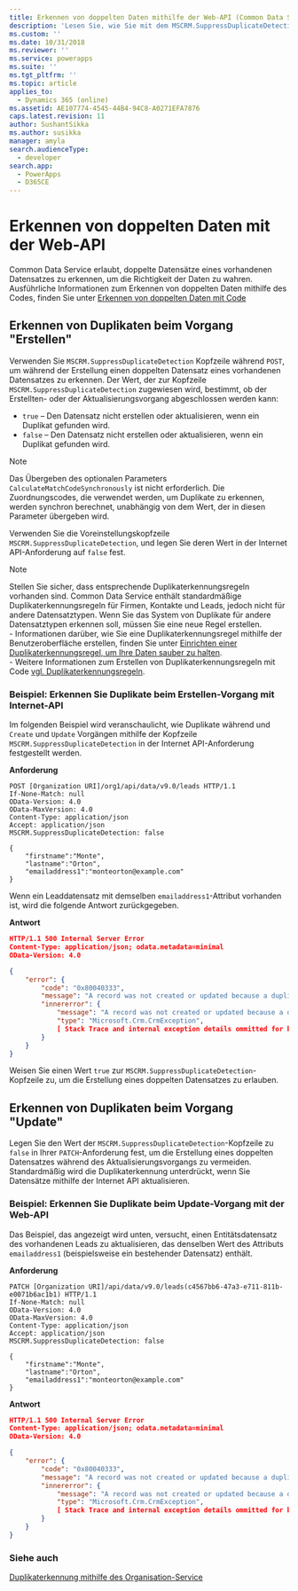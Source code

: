 ```yaml
---
title: Erkennen von doppelten Daten mithilfe der Web-API (Common Data Service) | Microsoft Docs
description: 'Lesen Sie, wie Sie mit dem MSCRM.SuppressDuplicateDetections-Header und der Common Data Service-Web-API Duplikate erkennen.'
ms.custom: ''
ms.date: 10/31/2018
ms.reviewer: ''
ms.service: powerapps
ms.suite: ''
ms.tgt_pltfrm: ''
ms.topic: article
applies_to:
  - Dynamics 365 (online)
ms.assetid: AE107774-4545-44B4-94C8-A0271EFA7876
caps.latest.revision: 11
author: SushantSikka
ms.author: susikka
manager: amyla
search.audienceType:
  - developer
search.app:
  - PowerApps
  - D365CE
---
```


# <a name="detect-duplicate-data-using-the-web-api"></a>Erkennen von doppelten Daten mit der Web-API

Common Data Service erlaubt, doppelte Datensätze eines vorhandenen Datensatzes zu erkennen, um die Richtigkeit der Daten zu wahren. Ausführliche Informationen zum Erkennen von doppelten Daten mithilfe des Codes, finden Sie unter [Erkennen von doppelten Daten mit Code](../detect-duplicate-data-with-code.md) 

## <a name="detect-duplicates-during-create-operation"></a>Erkennen von Duplikaten beim Vorgang "Erstellen"

Verwenden Sie `MSCRM.SuppressDuplicateDetection` Kopfzeile während `POST`, um während der Erstellung einen doppelten Datensatz eines vorhandenen Datensatzes zu erkennen. Der Wert, der zur Kopfzeile `MSCRM.SuppressDuplicateDetection` zugewiesen wird, bestimmt, ob der Erstellten- oder der Aktualisierungsvorgang abgeschlossen werden kann:

- `true` – Den Datensatz nicht erstellen oder aktualisieren, wenn ein Duplikat gefunden wird.
- `false` – Den Datensatz nicht erstellen oder aktualisieren, wenn ein Duplikat gefunden wird.

> [!NOTE]
> Das Übergeben des optionalen Parameters `CalculateMatchCodeSynchronously` ist nicht erforderlich. Die Zuordnungscodes, die verwendet werden, um Duplikate zu erkennen, werden synchron berechnet, unabhängig von dem Wert, der in diesen Parameter übergeben wird.

Verwenden Sie die Voreinstellungskopfzeile `MSCRM.SuppressDuplicateDetection`, und legen Sie deren Wert in der Internet API-Anforderung auf `false` fest.


> [!NOTE]
> Stellen Sie sicher, dass entsprechende Duplikaterkennungsregeln vorhanden sind. Common Data Service enthält standardmäßige Duplikaterkennungsregeln für Firmen, Kontakte und Leads, jedoch nicht für andere Datensatztypen. Wenn Sie das System von Duplikate für andere Datensatztypen erkennen soll, müssen Sie eine neue Regel erstellen. <br/>- Informationen darüber, wie Sie eine Duplikaterkennungsregel mithilfe der Benutzeroberfläche erstellen, finden Sie unter [Einrichten einer Duplikaterkennungsregel, um Ihre Daten sauber zu halten](/dynamics365/customer-engagement/admin/set-up-duplicate-detection-rules-keep-data-clean).<br/>- Weitere Informationen zum Erstellen von Duplikaterkennungsregeln mit Code [vgl. Duplikaterkennungsregeln](../duplicaterule-entities.md). 



<a name="bkmk_create"></a>

###  <a name="example-detect-duplicates-during-create-operation-using-the-web-api"></a>Beispiel: Erkennen Sie Duplikate beim Erstellen-Vorgang mit Internet-API

Im folgenden Beispiel wird veranschaulicht, wie Duplikate während und `Create` und `Update` Vorgängen mithilfe der Kopfzeile `MSCRM.SuppressDuplicateDetection` in der Internet API-Anforderung festgestellt werden.

**Anforderung**
```http
POST [Organization URI]/org1/api/data/v9.0/leads HTTP/1.1
If-None-Match: null
OData-Version: 4.0
OData-MaxVersion: 4.0
Content-Type: application/json
Accept: application/json
MSCRM.SuppressDuplicateDetection: false

{
    "firstname":"Monte",
    "lastname":"Orton",
    "emailaddress1":"monteorton@example.com"
}
```
Wenn ein Leaddatensatz mit demselben `emailaddress1`-Attribut vorhanden ist, wird die folgende Antwort zurückgegeben.

**Antwort**
```json
HTTP/1.1 500 Internal Server Error  
Content-Type: application/json; odata.metadata=minimal  
OData-Version: 4.0

{
    "error": {
        "code": "0x80040333",
        "message": "A record was not created or updated because a duplicate of the current record already exists.",
        "innererror": {
            "message": "A record was not created or updated because a duplicate of the current record already exists.",
            "type": "Microsoft.Crm.CrmException",
            [ Stack Trace and internal exception details ommitted for brevity]
        }
    }
}
```
Weisen Sie einen Wert `true` zur `MSCRM.SuppressDuplicateDetection`-Kopfzeile zu, um die Erstellung eines doppelten Datensatzes zu erlauben.

<a name="bkmk_update"></a>

## <a name="detect-duplicates-during-update-operation"></a>Erkennen von Duplikaten beim Vorgang "Update"

Legen Sie den Wert der `MSCRM.SuppressDuplicateDetection`-Kopfzeile zu `false` in Ihrer `PATCH`-Anforderung fest, um die Erstellung eines doppelten Datensatzes während des Aktualisierungsvorgangs zu vermeiden. Standardmäßig wird die Duplikaterkennung unterdrückt, wenn Sie Datensätze mithilfe der Internet API aktualisieren.

###  <a name="example-detect-duplicates-during-update-operation-using-the-web-api"></a>Beispiel: Erkennen Sie Duplikate beim Update-Vorgang mit der Web-API

Das Beispiel, das angezeigt wird unten, versucht, einen Entitätsdatensatz des vorhandenen Leads zu aktualisieren, das denselben Wert des Attributs `emailaddress1` (beispielsweise ein bestehender Datensatz) enthält.

**Anforderung**
```http
PATCH [Organization URI]/api/data/v9.0/leads(c4567bb6-47a3-e711-811b-e0071b6ac1b1) HTTP/1.1
If-None-Match: null
OData-Version: 4.0
OData-MaxVersion: 4.0
Content-Type: application/json
Accept: application/json
MSCRM.SuppressDuplicateDetection: false

{
    "firstname":"Monte",
    "lastname":"Orton",
    "emailaddress1":"monteorton@example.com"
}
```  

**Antwort**
```json  
HTTP/1.1 500 Internal Server Error  
Content-Type: application/json; odata.metadata=minimal  
OData-Version: 4.0

{
    "error": {
        "code": "0x80040333",
        "message": "A record was not created or updated because a duplicate of the current record already exists.",
        "innererror": {
            "message": "A record was not created or updated because a duplicate of the current record already exists.",
            "type": "Microsoft.Crm.CrmException",
            [ Stack Trace and internal exception details ommitted for brevity]
        }
    }
}
```

### <a name="see-also"></a>Siehe auch

[Duplikaterkennung mithilfe des Organisation-Service](../org-service/detect-duplicate-data.md)